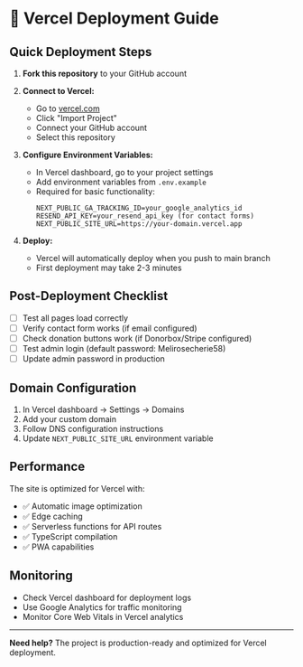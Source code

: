 # 🚀 Vercel Deployment Guide

## Quick Deployment Steps

1. **Fork this repository** to your GitHub account

2. **Connect to Vercel:**
   - Go to [vercel.com](https://vercel.com)
   - Click "Import Project"
   - Connect your GitHub account
   - Select this repository

3. **Configure Environment Variables:**
   - In Vercel dashboard, go to your project settings
   - Add environment variables from `.env.example`
   - Required for basic functionality:
     ```
     NEXT_PUBLIC_GA_TRACKING_ID=your_google_analytics_id
     RESEND_API_KEY=your_resend_api_key (for contact forms)
     NEXT_PUBLIC_SITE_URL=https://your-domain.vercel.app
     ```

4. **Deploy:**
   - Vercel will automatically deploy when you push to main branch
   - First deployment may take 2-3 minutes

## Post-Deployment Checklist

- [ ] Test all pages load correctly
- [ ] Verify contact form works (if email configured)
- [ ] Check donation buttons work (if Donorbox/Stripe configured)
- [ ] Test admin login (default password: Melirosecherie58)
- [ ] Update admin password in production

## Domain Configuration

1. In Vercel dashboard → Settings → Domains
2. Add your custom domain
3. Follow DNS configuration instructions
4. Update `NEXT_PUBLIC_SITE_URL` environment variable

## Performance

The site is optimized for Vercel with:

- ✅ Automatic image optimization
- ✅ Edge caching
- ✅ Serverless functions for API routes
- ✅ TypeScript compilation
- ✅ PWA capabilities

## Monitoring

- Check Vercel dashboard for deployment logs
- Use Google Analytics for traffic monitoring
- Monitor Core Web Vitals in Vercel analytics

---

**Need help?** The project is production-ready and optimized for Vercel deployment.
